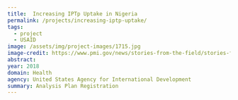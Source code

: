 ```yaml
---
title:  Increasing IPTp Uptake in Nigeria
permalink: /projects/increasing-iptp-uptake/
tags: 
  - project 
  - USAID
image: /assets/img/project-images/1715.jpg  
image-credit: https://www.pmi.gov/news/stories-from-the-field/stories-from-the-field---detail/increasing-uptake-of-iptp-success-seen-in-malawi
abstract: 
year: 2018  
domain: Health
agency: United States Agency for International Development
summary: Analysis Plan Registration
---
```

